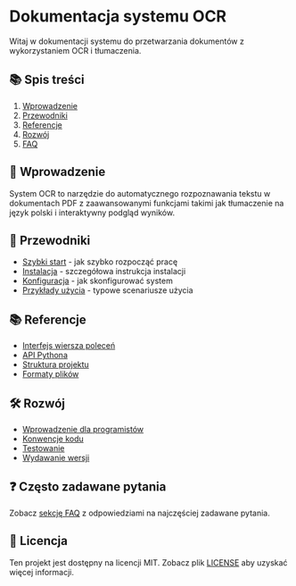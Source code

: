# Dokumentacja systemu OCR

Witaj w dokumentacji systemu do przetwarzania dokumentów z wykorzystaniem OCR i tłumaczenia.

## 📚 Spis treści

1. [Wprowadzenie](#-wprowadzenie)
2. [Przewodniki](#-przewodniki)
3. [Referencje](#-referencje)
4. [Rozwój](#-rozwój)
5. [FAQ](#-często-zadawane-pytania)

## 🌟 Wprowadzenie

System OCR to narzędzie do automatycznego rozpoznawania tekstu w dokumentach PDF z zaawansowanymi funkcjami takimi jak tłumaczenie na język polski i interaktywny podgląd wyników.

## 📖 Przewodniki

- [Szybki start](getting-started/quickstart.md) - jak szybko rozpocząć pracę
- [Instalacja](getting-started/installation.md) - szczegółowa instrukcja instalacji
- [Konfiguracja](getting-started/configuration.md) - jak skonfigurować system
- [Przykłady użycia](examples/README.md) - typowe scenariusze użycia

## 📚 Referencje

- [Interfejs wiersza poleceń](api-reference/cli.md)
- [API Pythona](api-reference/python-api.md)
- [Struktura projektu](api-reference/project-structure.md)
- [Formaty plików](api-reference/file-formats.md)

## 🛠 Rozwój

- [Wprowadzenie dla programistów](development/contributing.md)
- [Konwencje kodu](development/code-style.md)
- [Testowanie](development/testing.md)
- [Wydawanie wersji](development/release.md)

## ❓ Często zadawane pytania

Zobacz [sekcję FAQ](faq/README.md) z odpowiedziami na najczęściej zadawane pytania.

## 📄 Licencja

Ten projekt jest dostępny na licencji MIT. Zobacz plik [LICENSE](../LICENSE) aby uzyskać więcej informacji.
